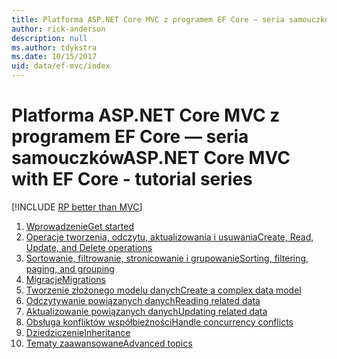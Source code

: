 ```yaml
---
title: Platforma ASP.NET Core MVC z programem EF Core — seria samouczków
author: rick-anderson
description: null
ms.author: tdykstra
ms.date: 10/15/2017
uid: data/ef-mvc/index
---
```

# <a name="aspnet-core-mvc-with-ef-core---tutorial-series"></a><span data-ttu-id="6b39c-102">Platforma ASP.NET Core MVC z programem EF Core — seria samouczków</span><span class="sxs-lookup"><span data-stu-id="6b39c-102">ASP.NET Core MVC with EF Core - tutorial series</span></span>

[!INCLUDE [RP better than MVC](../../includes/RP-EF/rp-over-mvc.md)]

1. [<span data-ttu-id="6b39c-103">Wprowadzenie</span><span class="sxs-lookup"><span data-stu-id="6b39c-103">Get started</span></span>](xref:data/ef-mvc/intro)
1. [<span data-ttu-id="6b39c-104">Operacje tworzenia, odczytu, aktualizowania i usuwania</span><span class="sxs-lookup"><span data-stu-id="6b39c-104">Create, Read, Update, and Delete operations</span></span>](xref:data/ef-mvc/crud)
1. [<span data-ttu-id="6b39c-105">Sortowanie, filtrowanie, stronicowanie i grupowanie</span><span class="sxs-lookup"><span data-stu-id="6b39c-105">Sorting, filtering, paging, and grouping</span></span>](xref:data/ef-mvc/sort-filter-page)
1. [<span data-ttu-id="6b39c-106">Migracje</span><span class="sxs-lookup"><span data-stu-id="6b39c-106">Migrations</span></span>](xref:data/ef-mvc/migrations)
1. [<span data-ttu-id="6b39c-107">Tworzenie złożonego modelu danych</span><span class="sxs-lookup"><span data-stu-id="6b39c-107">Create a complex data model</span></span>](xref:data/ef-mvc/complex-data-model)
1. [<span data-ttu-id="6b39c-108">Odczytywanie powiązanych danych</span><span class="sxs-lookup"><span data-stu-id="6b39c-108">Reading related data</span></span>](xref:data/ef-mvc/read-related-data)
1. [<span data-ttu-id="6b39c-109">Aktualizowanie powiązanych danych</span><span class="sxs-lookup"><span data-stu-id="6b39c-109">Updating related data</span></span>](xref:data/ef-mvc/update-related-data)
1. [<span data-ttu-id="6b39c-110">Obsługa konfliktów współbieżności</span><span class="sxs-lookup"><span data-stu-id="6b39c-110">Handle concurrency conflicts</span></span>](xref:data/ef-mvc/concurrency)
1. [<span data-ttu-id="6b39c-111">Dziedziczenie</span><span class="sxs-lookup"><span data-stu-id="6b39c-111">Inheritance</span></span>](xref:data/ef-mvc/inheritance)
1. [<span data-ttu-id="6b39c-112">Tematy zaawansowane</span><span class="sxs-lookup"><span data-stu-id="6b39c-112">Advanced topics</span></span>](xref:data/ef-mvc/advanced)
